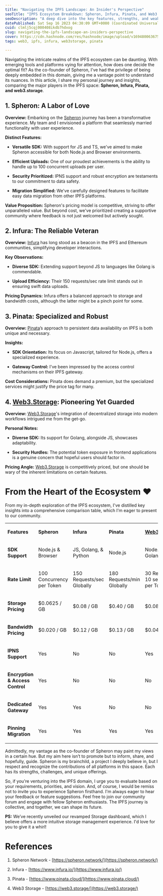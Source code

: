```yaml
---
title: "Navigating the IPFS Landscape: An Insider's Perspective"
seoTitle: "IPFS Ecosystem Breakdown: Spheron, Infura, Pinata, and Web3.Storage"
seoDescription: "A deep dive into the key features, strengths, and weaknesses of the major IPFS platforms from the perspective of a co-founder of one of the leading players"
datePublished: Sat Sep 16 2023 04:30:09 GMT+0000 (Coordinated Universal Time)
cuid: clmlj5cqj000408ikdb7hdxog
slug: navigating-the-ipfs-landscape-an-insiders-perspective
cover: https://cdn.hashnode.com/res/hashnode/image/upload/v1694800636757/af2a76f0-8871-4fe0-a1a0-a20c6e992d9f.png
tags: web3, ipfs, infura, web3storage, pinata

---
```


Navigating the intricate realms of the IPFS ecosystem can be daunting. With emerging tools and platforms vying for attention, how does one decide the optimal fit? As the co-founder of Spheron, I've had the privilege of being deeply embedded in this domain, giving me a vantage point to understand its nuances. In this article, I share my personal journey and insights, comparing the major players in the IPFS space: **Spheron, Infura, Pinata, and web3.storage**.

## **1\. Spheron: A Labor of Love**

**Overview:** Embarking on the [Spheron](https://spheron.network/) journey has been a transformative experience. My team and I envisioned a platform that seamlessly married functionality with user experience.

**Distinct Features:**

* **Versatile SDK:** With support for JS and TS, we've aimed to make Spheron accessible for both Node.js and Browser environments.
    
* **Efficient Uploads:** One of our proudest achievements is the ability to handle up to 100 concurrent uploads per user.
    
* **Security Prioritized:** IPNS support and robust encryption are testaments to our commitment to data safety.
    
* **Migration Simplified:** We've carefully designed features to facilitate easy data migration from other IPFS platforms.
    

**Value Proposition:** Spheron's pricing model is competitive, striving to offer unparalleled value. But beyond cost, we've prioritized creating a supportive community where feedback is not just welcomed but actively sought.

## **2\. Infura: The Reliable Veteran**

**Overview:** [Infura](https://www.infura.io/) has long stood as a beacon in the IPFS and Ethereum communities, simplifying developer interactions.

**Key Observations:**

* **Diverse SDK:** Extending support beyond JS to languages like Golang is commendable.
    
* **Upload Efficiency:** Their 150 requests/sec rate limit stands out in ensuring swift data uploads.
    

**Pricing Dynamics:** Infura offers a balanced approach to storage and bandwidth costs, although the latter might be a pinch point for some.

## **3\. Pinata: Specialized and Robust**

**Overview:** [Pinata](https://www.pinata.cloud/)’s approach to persistent data availability on IPFS is both unique and necessary.

**Insights:**

* **SDK Orientation:** Its focus on Javascript, tailored for Node.js, offers a specialized experience.
    
* **Gateway Control:** I've been impressed by the access control mechanisms on their IPFS gateway.
    

**Cost Considerations:** Pinata does demand a premium, but the specialized services might justify the price tag for many.

## **4\.** [**Web3.Storage**](http://Web3.Storage)**: Pioneering Yet Guarded**

**Overview:** [Web3.Storage](http://Web3.Storage)'s integration of decentralized storage into modern workflows intrigued me from the get-go.

**Personal Notes:**

* **Diverse SDK:** Its support for Golang, alongside JS, showcases adaptability.
    
* **Security Hurdles:** The potential token exposure in frontend applications is a genuine concern that hopeful users should factor in.
    

**Pricing Angle:** [Web3.Storage](http://Web3.Storage) is competitively priced, but one should be wary of the inherent limitations on certain features.

# **From the Heart of the Ecosystem ❤️**

From my in-depth exploration of the IPFS ecosystem, I've distilled key insights into a comprehensive comparison table, which I'm eager to present to our community.

<table><tbody><tr><td colspan="1" rowspan="1"><p><strong>Features</strong></p></td><td colspan="1" rowspan="1"><p><strong>Spheron</strong></p></td><td colspan="1" rowspan="1"><p><strong>Infura</strong></p></td><td colspan="1" rowspan="1"><p><strong>Pinata</strong></p></td><td colspan="1" rowspan="1"><p><a target="_blank" rel="noopener noreferrer nofollow" href="http://Web3.Storage" style="pointer-events: none"><strong>Web3.Storage</strong></a></p></td></tr><tr><td colspan="1" rowspan="1"><p><strong>SDK Support</strong></p></td><td colspan="1" rowspan="1"><p>Node.js &amp; Browser</p></td><td colspan="1" rowspan="1"><p>JS, Golang, &amp; Python</p></td><td colspan="1" rowspan="1"><p>Node.js</p></td><td colspan="1" rowspan="1"><p>Node.js &amp; Golang</p></td></tr><tr><td colspan="1" rowspan="1"><p><strong>Rate Limit</strong></p></td><td colspan="1" rowspan="1"><p>100 Concurrency per Token</p></td><td colspan="1" rowspan="1"><p>150 Requests/sec Globally</p></td><td colspan="1" rowspan="1"><p>180 Requests/min Globally</p></td><td colspan="1" rowspan="1"><p>30 Requests / 10 seconds per Token</p></td></tr><tr><td colspan="1" rowspan="1"><p><strong>Storage Pricing</strong></p></td><td colspan="1" rowspan="1"><p>$0.0625 / GB</p></td><td colspan="1" rowspan="1"><p>$0.08 / GB</p></td><td colspan="1" rowspan="1"><p>$0.40 / GB</p></td><td colspan="1" rowspan="1"><p>$0.08 / GB</p></td></tr><tr><td colspan="1" rowspan="1"><p><strong>Bandwidth Pricing</strong></p></td><td colspan="1" rowspan="1"><p>$0.020 / GB</p></td><td colspan="1" rowspan="1"><p>$0.12 / GB</p></td><td colspan="1" rowspan="1"><p>$0.13 / GB</p></td><td colspan="1" rowspan="1"><p>$0.042 / GB</p></td></tr><tr><td colspan="1" rowspan="1"><p><strong>IPNS Support</strong></p></td><td colspan="1" rowspan="1"><p>Yes</p></td><td colspan="1" rowspan="1"><p>No</p></td><td colspan="1" rowspan="1"><p>No</p></td><td colspan="1" rowspan="1"><p>Yes</p></td></tr><tr><td colspan="1" rowspan="1"><p><strong>Encryption &amp; Access Control</strong></p></td><td colspan="1" rowspan="1"><p>Yes</p></td><td colspan="1" rowspan="1"><p>No</p></td><td colspan="1" rowspan="1"><p>No</p></td><td colspan="1" rowspan="1"><p>No</p></td></tr><tr><td colspan="1" rowspan="1"><p><strong>Dedicated Gateway</strong></p></td><td colspan="1" rowspan="1"><p>Yes</p></td><td colspan="1" rowspan="1"><p>Yes</p></td><td colspan="1" rowspan="1"><p>No</p></td><td colspan="1" rowspan="1"><p>No</p></td></tr><tr><td colspan="1" rowspan="1"><p><strong>Pinning Migration</strong></p></td><td colspan="1" rowspan="1"><p>Yes</p></td><td colspan="1" rowspan="1"><p>Yes</p></td><td colspan="1" rowspan="1"><p>Yes</p></td><td colspan="1" rowspan="1"><p>Yes</p></td></tr></tbody></table>

Admittedly, my vantage as the co-founder of Spheron may paint my views in a certain hue. But my aim here isn’t to promote but to inform, share, and hopefully, guide. Spheron is my brainchild, a project I deeply believe in, but I respect and recognize the contributions of all platforms in this space. Each has its strengths, challenges, and unique offerings.

So, if you're venturing into the IPFS domain, I urge you to evaluate based on your requirements, priorities, and vision. And, of course, I would be remiss not to invite you to experience Spheron firsthand. I'm always eager to hear your feedback or feature suggestions. Feel free to join our community forum and engage with fellow Spheron enthusiasts. The IPFS journey is collective, and together, we can shape its future.

**PS:** We’ve recently unveiled our revamped Storage dashboard, which I believe offers a more intuitive storage management experience. I'd love for you to give it a whirl!

# **References**

1. Spheron Network - [https://spheron.network/](https://spheron.network/)
    
2. Infura - [https://www.infura.io/](https://www.infura.io/)
    
3. Pinata - [https://www.pinata.cloud/](https://www.pinata.cloud/)
    
4. Web3 Storage - [https://web3.storage/](https://web3.storage/)